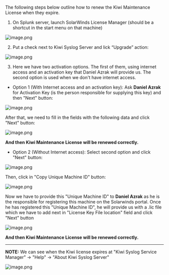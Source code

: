 The following steps below outline how to renew the Kiwi Maintenance License when they expire. 




1. On Splunk server, launch SolarWinds License Manager (should be a shortcut in the start menu on that machine) 

![image.png](/.attachments/image-bf948977-83e5-4c75-b40a-f454543b1468.png)

2. Put a check next to Kiwi Syslog Server and lick “Upgrade” action:



![image.png](/.attachments/image-7381c7c0-4d03-43e4-b8f6-c9dd66cdfd32.png)

3. Here we have two activation options. The first of them, using internet access and an activation key that Daniel Azrak will provide us. The second option is used when we don't have internet access.

- Option 1 (With Internet access and an activation key): Ask **Daniel Azrak** for Activation Key (is the person responsible for supplying this key) and then "Next" button:

![image.png](/.attachments/image-8edcbe85-5863-46b7-b4f4-0362ae79632a.png)

After that, we need to fill in the fields with the following data and click "Next" button:

![image.png](/.attachments/image-b1a9b175-11e6-4dc4-b823-52be5f7f9bf9.png)

**And then Kiwi Maintenance License will be renewed correctly.**

- Option 2 (Without Internet access): Select second option and click "Next" button:

![image.png](/.attachments/image-f94b5411-93f3-4964-94f5-297aa66f1df3.png)

Then, click in "Copy Unique Machine ID" button:

![image.png](/.attachments/image-40303937-c6b6-417e-986b-2b45b9c30f34.png)

Now we have to provide this "Unique Machine ID" to **Daniel Azrak** as he is the responsible for registering this machine on the Solarwinds portal. Once he has registered this "Unique Machine ID", he will provide us with a .lic file which we have to add next in "License Key File location" field and click "Next" button

![image.png](/.attachments/image-ec51a739-b449-4350-aaaa-e15e4338b5a7.png)

**And then Kiwi Maintenance License will be renewed correctly.**

--------------------------------------------------------------
**NOTE:** We can see when the Kiwi license expires at "Kiwi Syslog Service Manager"   ->   "Help"    ->    "About Kiwi Syslog Server"

![image.png](/.attachments/image-960681d8-dd9d-4fc1-95b6-1190a6afb0bf.png)